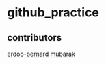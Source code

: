 # github_practice
## contributors
[erdoo-bernard](erdooordams@gmail.com)
[mubarak](github.com/mubarraqqq)
